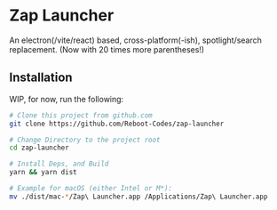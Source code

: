 # Zap Launcher

An electron(/vite/react) based, cross-platform(-ish), spotlight/search replacement. (Now with 20 times more parentheses!)

## Installation

WIP, for now, run the following:

```bash
# Clone this project from github.com
git clone https://github.com/Reboot-Codes/zap-launcher

# Change Directory to the project root
cd zap-launcher

# Install Deps, and Build
yarn && yarn dist

# Example for macOS (either Intel or M*):
mv ./dist/mac-*/Zap\ Launcher.app /Applications/Zap\ Launcher.app
```
